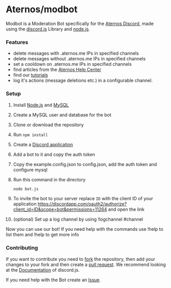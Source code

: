 # Aternos/modbot

Modbot is a Moderation Bot specifically for the [Aternos Discord](https://chat.aternos.org), made using the [discord.js](https://discord.js.org/) Library and [node.js](https://nodejs.org/).

### Features
- delete messages with .aternos.me IPs in specified channels
- delete messages without .aternos.me IPs in specified channels
- set a cooldown on .aternos.me IPs in specified channels
- find articles from the [Aternos Help Center](https://support.aternos.org/hc/en-us)
- find our [tutorials](https://www.youtube.com/playlist?list=PLHn1eAE9tVwzD2pnhzfvCj9h-e06MfH2N)
- log it's actions (message deletions etc.) in a configurable channel.

### Setup

1. Install [Node.js](https://nodejs.org/en/download/) and [MySQL](https://dev.mysql.com/downloads/mysql/)
2. Create a MySQL user and database for the bot
3. Clone or download the repository
4. Run `npm install`
5. Create a [Discord application](https://discordapp.com/developers/applications/)
6. Add a bot to it and copy the auth token
7. Copy the example.config.json to config.json, add the auth token and configure mysql
8. Run this command in the directory

   ```bash
   node bot.js
   ```
9. To invite the bot to your server replace `ID` with the client ID of your application https://discordapp.com/oauth2/authorize?client_id=ID&scope=bot&permissions=11264 and open the link

10. (optional) Set up a log channel by using !logchannel #channel

Now you can use our bot!
If you need help with the commands use !help to list them and !help <command> to get more info

### Contributing

If you want to contribute you need to [fork](https://docs.github.com/en/github/getting-started-with-github/fork-a-repo) the repository, then add your changes to your fork and then create a [pull request](https://github.com/aternosorg/modbot/compare). We recommend looking at the [Documentation](https://discord.js.org/#/docs/) of discord.js.

If you need help with the Bot create an [Issue](https://github.com/aternosorg/modbot/issues).
